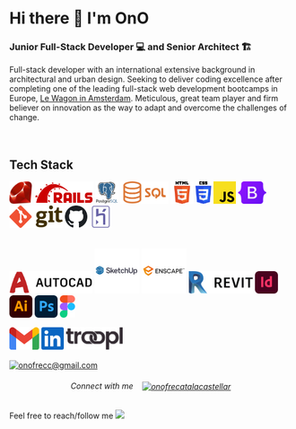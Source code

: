 # Hi there :wave: I'm OnO
### Junior Full-Stack Developer :computer: and Senior Architect :building_construction:
Full-stack developer with an international extensive background in architectural and urban design. Seeking to deliver coding excellence after completing one of the leading full-stack web development bootcamps in Europe, [Le Wagon in Amsterdam](https://www.lewagon.com/amsterdam/web-development-course). Meticulous, great team player and firm believer on innovation as the way to adapt and overcome the challenges of change.
<br/><br/><br/>
## Tech Stack
<img src="images/Ruby_Logo.svg" height=40> <img src="images/Ruby_On_Rails_Logo.svg" height=40> <img src="images/Postgresql_Logo_01.svg" height=40> <img src="images/SQL_Logo.png" height=40> <img src="images/HTML5_Logo.svg" height=40> <img src="images/CSS3_Logo.svg" height=40> <img src="images/JavaScript_Logo.svg" height=40> <img src="images/Bootstrap_Logo.svg" height=40> <img src="images/Git_Logo.svg" height=40> <img src="images/GitHub_Logo_01.svg" height=40> <img src="images/Heroku_Logo_01.svg" height=40>
<br/><br/><br/>
<img src="images/AutoCad_Logo_01.svg" height=40> <img src="images/SketchUp_Logo_01.svg" height=80> <img src="images/Enscape_Logo_01.svg" height=80> <img src="images/Revit_Logo.png" height=40> <img src="images/Adobe_InDesign_Logo.svg" height=40> <img src="images/Adobe_Illustrator_Logo.svg" height=40> <img src="images/Adobe_Photoshop_Logo.svg" height=40> <img src="images/Figma_Logo.svg" height=40>






<img src="images/Gmail_Logo_01.svg" height=40>
<img src="images/LinkedIn_Logo_01.svg" height=40>
<img src="images/Troopl_Logo.svg" height=40>


<p align="left">
<a href="https://linkedin.com/in/onofrecc@gmail.com" target="blank"><img align="center" src="https://raw.githubusercontent.com/rahuldkjain/github-profile-readme-generator/master/src/images/icons/Social/linked-in-alt.svg" alt="onofrecc@gmail.com" height="30" width="40" /></a>
</p>






<h6 align="center">Connect with me &nbsp  &nbsp<a href="https://linkedin.com/in/onofrecatalacastellar" target="blank"><img align="center" src="https://raw.githubusercontent.com/rahuldkjain/github-profile-readme-generator/master/src/images/icons/Social/linked-in-alt.svg" alt="onofrecatalacastellar" height="30" width="40" /></a></h6>

Feel free to reach/follow me <img src="https://img.shields.io/badge/LinkedIn-0077B5?style=for-the-badge&logo=linkedin&logoColor=white" />              
